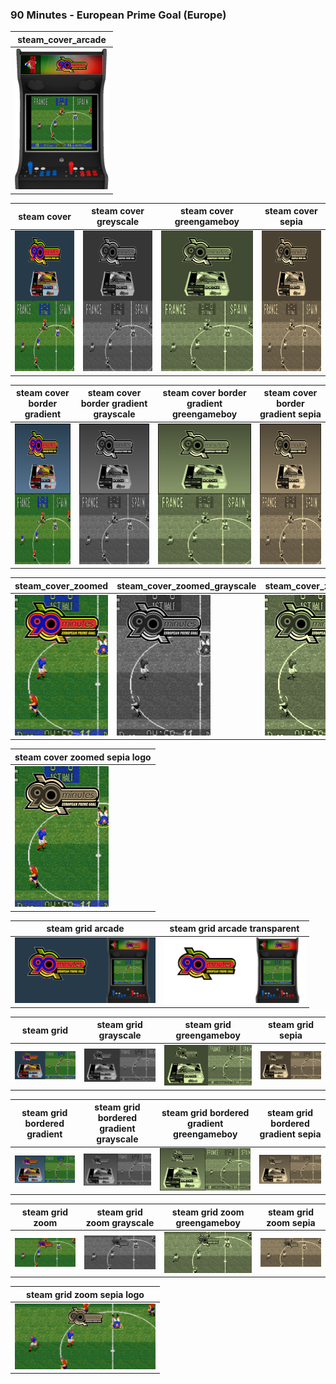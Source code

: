 ### 90 Minutes - European Prime Goal (Europe)

| steam_cover_arcade |
|-------|
|<IMG src="steam_cover_arcade/90 Minutes - European Prime Goal (Europe).png" width="150" height="225" />|

| steam cover | steam cover greyscale | steam cover greengameboy | steam cover sepia |
|-------|-------|-------|-------|
|<IMG src="steam_cover/90 Minutes - European Prime Goal (Europe).png" width="150" height="225" />|<IMG src="steam_cover_greyscale/90 Minutes - European Prime Goal (Europe).png" width="150" height="225" />|<IMG src="steam_cover_greengameboy/90 Minutes - European Prime Goal (Europe).png" width="150" height="225" />|<IMG src="steam_cover_sepia/90 Minutes - European Prime Goal (Europe).png" width="150" height="225" />|

| steam cover border gradient | steam cover border gradient grayscale | steam cover border gradient greengameboy | steam cover border gradient sepia |
|-------|-------|-------|-------|
|<IMG src="steam_cover_border_gradient/90 Minutes - European Prime Goal (Europe).png" width="150" height="225" />|<IMG src="steam_cover_border_gradient_grayscale/90 Minutes - European Prime Goal (Europe).png" width="150" height="225" />|<IMG src="steam_cover_border_gradient_greengameboy/90 Minutes - European Prime Goal (Europe).png" width="150" height="225" />|<IMG src="steam_cover_border_gradient_sepia/90 Minutes - European Prime Goal (Europe).png" width="150" height="225" />|

| steam_cover_zoomed | steam_cover_zoomed_grayscale | steam_cover_zoomed_greengameboy | steam_cover_zoomed_sepia |
|-------|-------|-------|-------|
|<IMG src="steam_cover_zoomed/90 Minutes - European Prime Goal (Europe).png" width="150" height="225" />|<IMG src="steam_cover_zoomed_grayscale/90 Minutes - European Prime Goal (Europe).png" width="150" height="225" />|<IMG src="steam_cover_zoomed_greengameboy/90 Minutes - European Prime Goal (Europe).png" width="150" height="225" />|<IMG src="steam_cover_zoomed_sepia/90 Minutes - European Prime Goal (Europe).png" width="150" height="225" />|

| steam cover zoomed sepia logo | 
|-------|
|<IMG src="steam_cover_zoomed_sepia_logo/90 Minutes - European Prime Goal (Europe).png" width="150" height="225" />|

| steam grid arcade | steam grid arcade transparent |
|-------|-------|
|<IMG src="steam_grid_arcade/90 Minutes - European Prime Goal (Europe).png" width="225" />|<IMG src="steam_grid_arcade_transparent/90 Minutes - European Prime Goal (Europe).png" width="225" />|

| steam grid | steam grid grayscale | steam grid greengameboy | steam grid sepia |
|-------|-------|-------|-------|
|<IMG src="steam_grid/90 Minutes - European Prime Goal (Europe).png" width="225" />|<IMG src="steam_grid_grayscale/90 Minutes - European Prime Goal (Europe).png" width="225" />|<IMG src="steam_grid_greengameboy/90 Minutes - European Prime Goal (Europe).png" width="225" />|<IMG src="steam_grid_sepia/90 Minutes - European Prime Goal (Europe).png" width="225" />|

| steam grid bordered gradient | steam grid bordered gradient grayscale | steam grid bordered gradient greengameboy | steam grid bordered gradient sepia |
|-------|-------|-------|-------|
|<IMG src="steam_grid_bordered_gradient/90 Minutes - European Prime Goal (Europe).png" width="225" />|<IMG src="steam_grid_bordered_gradient_grayscale/90 Minutes - European Prime Goal (Europe).png" width="225" />|<IMG src="steam_grid_bordered_gradient_greengameboy/90 Minutes - European Prime Goal (Europe).png" width="225" />|<IMG src="steam_grid_bordered_gradient_sepia/90 Minutes - European Prime Goal (Europe).png" width="225" />|

| steam grid zoom | steam grid zoom grayscale | steam grid zoom greengameboy | steam grid zoom sepia |
|-------|-------|-------|-------|
|<IMG src="steam_grid_zoom/90 Minutes - European Prime Goal (Europe).png" width="225" />|<IMG src="steam_grid_zoom_grayscale/90 Minutes - European Prime Goal (Europe).png" width="225" />|<IMG src="steam_grid_zoom_greengameboy/90 Minutes - European Prime Goal (Europe).png" width="225" />|<IMG src="steam_grid_zoom_sepia/90 Minutes - European Prime Goal (Europe).png" width="225" />|

| steam grid zoom sepia logo |
|-------|
|<IMG src="steam_grid_zoom_sepia_logo/90 Minutes - European Prime Goal (Europe).png" width="225" />|
